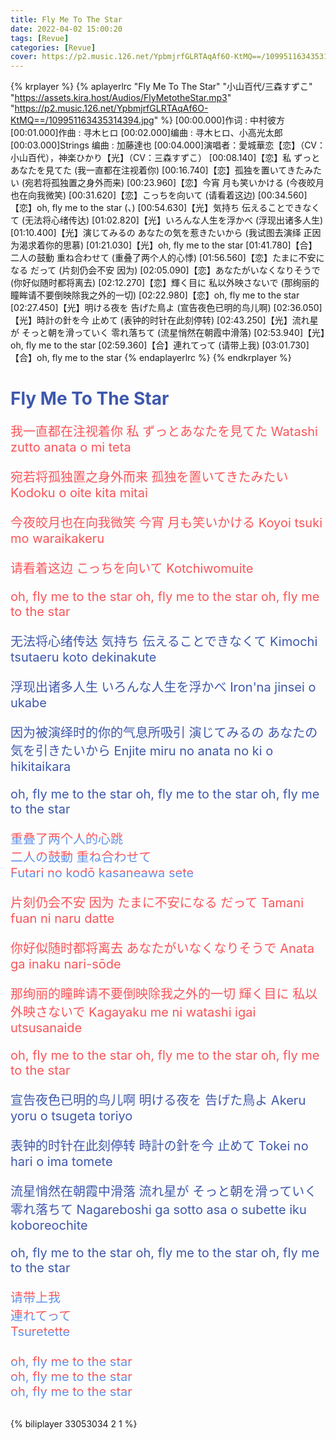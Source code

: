 ```yaml
---
title: Fly Me To The Star
date: 2022-04-02 15:00:20
tags: [Revue]
categories: [Revue]
cover: https://p2.music.126.net/YpbmjrfGLRTAqAf6O-KtMQ==/109951163435314394.jpg
---
```


{% krplayer %}
{% aplayerlrc "Fly Me To The Star" "小山百代/三森すずこ" "https://assets.kira.host/Audios/FlyMetotheStar.mp3" "https://p2.music.126.net/YpbmjrfGLRTAqAf6O-KtMQ==/109951163435314394.jpg" %}
[00:00.000]作词 : 中村彼方
[00:01.000]作曲 : 寻木ヒロ
[00:02.000]编曲 : 寻木ヒロ、小高光太郎
[00:03.000]Strings 编曲 : 加藤達也
[00:04.000]演唱者：愛城華恋【恋】（CV：小山百代），神楽ひかり【光】（CV：三森すずこ）
[00:08.140]【恋】私 ずっとあなたを見てた (我一直都在注视着你)
[00:16.740]【恋】孤独を置いてきたみたい (宛若将孤独置之身外而来)
[00:23.960]【恋】今宵 月も笑いかける (今夜皎月也在向我微笑)
[00:31.620]【恋】こっちを向いて (请看着这边)
[00:34.560]【恋】oh, fly me to the star (、)
[00:54.630]【光】気持ち 伝えることできなくて (无法将心绪传达)
[01:02.820]【光】いろんな人生を浮かべ (浮现出诸多人生)
[01:10.400]【光】演じてみるの あなたの気を惹きたいから (我试图去演绎 正因为渴求着你的思慕)
[01:21.030]【光】oh, fly me to the star
[01:41.780]【合】二人の鼓動 重ね合わせて (重叠了两个人的心悸)
[01:56.560]【恋】たまに不安になる だって (片刻仍会不安 因为)
[02:05.090]【恋】あなたがいなくなりそうで (你好似随时都将离去)
[02:12.270]【恋】輝く目に 私以外映さないで (那绚丽的瞳眸请不要倒映除我之外的一切)
[02:22.980]【恋】oh, fly me to the star
[02:27.450]【光】明ける夜を 告げた鳥よ (宣告夜色已明的鸟儿啊)
[02:36.050]【光】時計の針を今 止めて (表钟的时针在此刻停转)
[02:43.250]【光】流れ星が そっと朝を滑っていく 零れ落ちて (流星悄然在朝霞中滑落)
[02:53.940]【光】oh, fly me to the star
[02:59.360]【合】連れてって (请带上我)
[03:01.730]【合】oh, fly me to the star
{% endaplayerlrc %}
{% endkrplayer %}

<!-- more -->
<h1 style="color: #3E58AC;">Fly Me To The Star</h1>

<div style="font-size: 1.25rem;">
<div style="color: #FB5458;">

我一直都在注视着你
私 ずっとあなたを見てた
Watashi zutto anata o mi teta

宛若将孤独置之身外而来
孤独を置いてきたみたい
Kodoku o oite kita mitai

今夜皎月也在向我微笑
今宵 月も笑いかける
Koyoi tsuki mo waraikakeru

请看着这边
こっちを向いて
Kotchiwomuite

oh, fly me to the star
oh, fly me to the star
oh, fly me to the star

</div>

<div style="color: #3E58AC;">

无法将心绪传达
気持ち 伝えることできなくて
Kimochi tsutaeru koto dekinakute

浮现出诸多人生
いろんな人生を浮かべ
Iron'na jinsei o ukabe

因为被演绎时的你的气息所吸引
演じてみるの あなたの気を引きたいから
Enjite miru no anata no ki o hikitaikara

oh, fly me to the star
oh, fly me to the star
oh, fly me to the star

</div>

<div style="background: -webkit-linear-gradient( #FB5458 50%, #6292E9 50%); -webkit-background-clip: text; -webkit-text-fill-color: transparent; ">
重叠了两个人的心跳
</div>
<div style="background: -webkit-linear-gradient( #FB5458 50%, #6292E9 50%); -webkit-background-clip: text; -webkit-text-fill-color: transparent; ">
二人の鼓動 重ね合わせて
</div>
<div style="background: -webkit-linear-gradient( #FB5458 50%, #6292E9 50%); -webkit-background-clip: text; -webkit-text-fill-color: transparent; ">
Futari no kodō kasaneawa sete
</div>

<div style="color: #FB5458;">

片刻仍会不安 因为
たまに不安になる だって
Tamani fuan ni naru datte

你好似随时都将离去
あなたがいなくなりそうで
Anata ga inaku nari-sōde

那绚丽的瞳眸请不要倒映除我之外的一切
輝く目に 私以外映さないで
Kagayaku me ni watashi igai utsusanaide

oh, fly me to the star
oh, fly me to the star
oh, fly me to the star

</div>

<div style="color: #3E58AC;">

宣告夜色已明的鸟儿啊
明ける夜を 告げた鳥よ
Akeru yoru o tsugeta toriyo

表钟的时针在此刻停转
時計の針を今 止めて
Tokei no hari o ima tomete

流星悄然在朝霞中滑落
流れ星が そっと朝を滑っていく 零れ落ちて
Nagareboshi ga sotto asa o subette iku koboreochite

oh, fly me to the star
oh, fly me to the star
oh, fly me to the star

</div>

<div>
    <div style="background:-webkit-linear-gradient( #FB5458 50%, #6292E9 50%);-webkit-background-clip:text;-webkit-text-fill-color:transparent;-webkit-box-decoration-break:clone;">
    请带上我
    </div>
    <div style="background:-webkit-linear-gradient( #FB5458 50%, #6292E9 50%);-webkit-background-clip:text;-webkit-text-fill-color:transparent;-webkit-box-decoration-break:clone;">
    連れてって
    </div>
    <div style="background:-webkit-linear-gradient( #FB5458 50%, #6292E9 50%);-webkit-background-clip:text;-webkit-text-fill-color:transparent;-webkit-box-decoration-break:clone;">
    Tsuretette
    </div>
</div>
<br />
<div>
    <div style="background:-webkit-linear-gradient( #FB5458 50%, #6292E9 50%);-webkit-background-clip:text;-webkit-text-fill-color:transparent;-webkit-box-decoration-break:clone;">
    oh, fly me to the star
    </div>
    <div style="background:-webkit-linear-gradient( #FB5458 50%, #6292E9 50%);-webkit-background-clip:text;-webkit-text-fill-color:transparent;-webkit-box-decoration-break:clone;">
    oh, fly me to the star
    </div>
    <div style="background:-webkit-linear-gradient( #FB5458 50%, #6292E9 50%);-webkit-background-clip:text;-webkit-text-fill-color:transparent;-webkit-box-decoration-break:clone;">
    oh, fly me to the star
    </div>
</div>
</div>

<br />

{% biliplayer 33053034 2 1 %}
